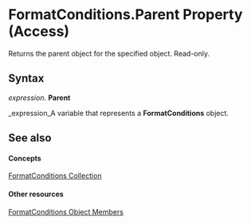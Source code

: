 
# FormatConditions.Parent Property (Access)

Returns the parent object for the specified object. Read-only.


## Syntax

 _expression_. **Parent**

 _expression_A variable that represents a  **FormatConditions** object.


## See also


#### Concepts


 [FormatConditions Collection](0a1cd89b-6690-8272-ebd9-d841e9fb1d4c.md)
#### Other resources


 [FormatConditions Object Members](59a15338-37c0-ae3c-1236-a4687b62e689.md)
